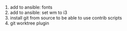 1. add to ansible: fonts
2. add to ansible: set wm to i3
3. install git from source to be able to use contrib scripts
4. git worktree plugin
